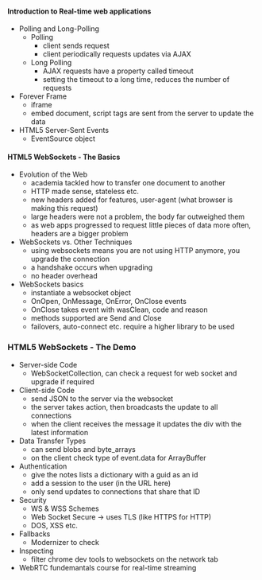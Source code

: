 
#### Introduction to Real-time web applications
* Polling and Long-Polling
  * Polling
    * client sends request
    * client periodically requests updates via AJAX
  * Long Polling
    * AJAX requests have a property called timeout
    * setting the timeout to a long time, reduces the number of requests
* Forever Frame
  * iframe
  * embed document, script tags are sent from the server to update the data
* HTML5 Server-Sent Events
  * EventSource object

#### HTML5 WebSockets - The Basics
* Evolution of the Web
  * academia tackled how to transfer one document to another
  * HTTP made sense, stateless etc.
  * new headers added for features, user-agent (what browser is making this request)
  * large headers were not a problem, the body far outweighed them
  * as web apps progressed to request little pieces of data more often, headers are a bigger problem
* WebSockets vs. Other Techniques
  * using websockets means you are not using HTTP anymore, you upgrade the connection
  * a handshake occurs when upgrading
  * no header overhead
* WebSockets basics
  * instantiate a websocket object
  * OnOpen, OnMessage, OnError, OnClose events
  * OnClose takes event with wasClean, code and reason
  * methods supported are Send and Close
  * failovers, auto-connect etc. require a higher library to be used

### HTML5 WebSockets - The Demo
* Server-side Code
  * WebSocketCollection, can check a request for web socket and upgrade if required
* Client-side Code
  * send JSON to the server via the websocket
  * the server takes action, then broadcasts the update to all connections
  * when the client receives the message it updates the div with the latest information
* Data Transfer Types
  * can send blobs and byte_arrays
  * on the client check type of event.data for ArrayBuffer
* Authentication
  * give the notes lists a dictionary with a guid as an id
  * add a session to the user (in the URL here)
  * only send updates to connections that share that ID
* Security
  * WS & WSS Schemes
  * Web Socket Secure -> uses TLS (like HTTPS for HTTP)
  * DOS, XSS etc.
* Fallbacks
  * Modernizer to check
* Inspecting
  * filter chrome dev tools to websockets on the network tab
* WebRTC fundemantals course for real-time streaming  
